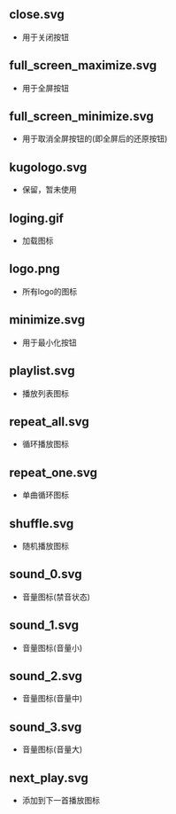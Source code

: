## close.svg
- 用于关闭按钮

## full_screen_maximize.svg
- 用于全屏按钮

## full_screen_minimize.svg
- 用于取消全屏按钮的(即全屏后的还原按钮)

## kugologo.svg
- 保留，暂未使用

## loging.gif
- 加载图标

## logo.png
- 所有logo的图标

## minimize.svg
- 用于最小化按钮

## playlist.svg
- 播放列表图标

## repeat_all.svg
- 循环播放图标

## repeat_one.svg
- 单曲循环图标

## shuffle.svg
- 随机播放图标

## sound_0.svg
- 音量图标(禁音状态)

## sound_1.svg
- 音量图标(音量小)

## sound_2.svg
- 音量图标(音量中)

## sound_3.svg
- 音量图标(音量大)

## next_play.svg
- 添加到下一首播放图标